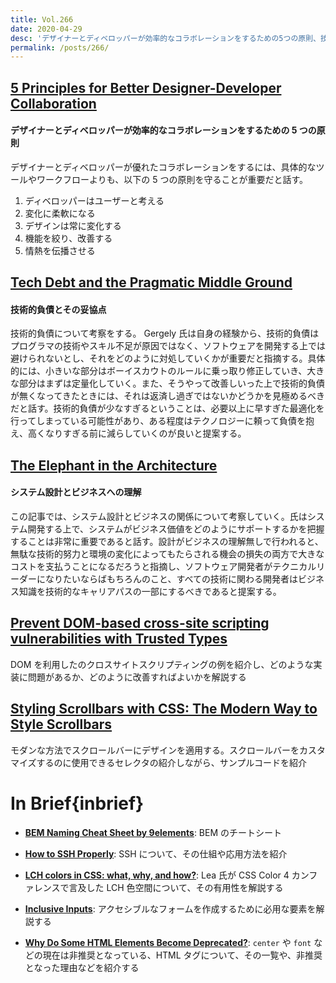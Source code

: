 ```yaml
---
title: Vol.266
date: 2020-04-29
desc: 'デザイナーとディベロッパーが効率的なコラボレーションをするための5つの原則、技術的負債とその妥協点、システム設計とビジネスへの理解'
permalink: /posts/266/
---
```


## [5 Principles for Better Designer-Developer Collaboration](https://xd.adobe.com/ideas/perspectives/leadership-insights/principles-designer-developer-collaboration/)

#### デザイナーとディベロッパーが効率的なコラボレーションをするための 5 つの原則

デザイナーとディベロッパーが優れたコラボレーションをするには、具体的なツールやワークフローよりも、以下の 5 つの原則を守ることが重要だと話す。

1. ディベロッパーはユーザーと考える
2. 変化に柔軟になる
3. デザインは常に変化する
4. 機能を絞り、改善する
5. 情熱を伝播させる

## [Tech Debt and the Pragmatic Middle Ground](https://blog.pragmaticengineer.com/tech-debt/)

#### 技術的負債とその妥協点

技術的負債について考察をする。 Gergely 氏は自身の経験から、技術的負債はプログラマの技術やスキル不足が原因ではなく、ソフトウェアを開発する上では避けられないとし、それをどのように対処していくかが重要だと指摘する。具体的には、小きいな部分はボーイスカウトのルールに乗っ取り修正していき、大きな部分はまずは定量化していく。また、そうやって改善しいった上で技術的負債が無くなってきたときには、それは返済し過ぎではないかどうかを見極めるべきだと話す。技術的負債が少なすぎるということは、必要以上に早すぎた最適化を行ってしまっている可能性があり、ある程度はテクノロジーに頼って負債を抱え、高くなりすぎる前に減らしていくのが良いと提案する。

## [The Elephant in the Architecture](https://martinfowler.com/articles/value-architectural-attribute.html)

#### システム設計とビジネスへの理解

この記事では、システム設計とビジネスの関係について考察していく。氏はシステム開発する上で、システムがビジネス価値をどのようにサポートするかを把握することは非常に重要であると話す。設計がビジネスの理解無しで行われると、無駄な技術的努力と環境の変化によってもたらされる機会の損失の両方で大きなコストを支払うことになるだろうと指摘し、ソフトウェア開発者がテクニカルリーダーになりたいならばもちろんのこと、すべての技術に関わる開発者はビジネス知識を技術的なキャリアパスの一部にするべきであると提案する。

## [Prevent DOM-based cross-site scripting vulnerabilities with Trusted Types](https://web.dev/trusted-types/)

DOM を利用したのクロスサイトスクリプティングの例を紹介し、どのような実装に問題があるか、どのように改善すればよいかを解説する

## [Styling Scrollbars with CSS: The Modern Way to Style Scrollbars](https://alligator.io/css/css-scrollbars/)

モダンな方法でスクロールバーにデザインを適用する。スクロールバーをカスタマイズするのに使用できるセレクタの紹介しながら、サンプルコードを紹介

# In Brief{inbrief}

- **[BEM Naming Cheat Sheet by 9elements](https://9elements.com/bem-cheat-sheet/)**: BEM のチートシート

- **[How to SSH Properly](https://gravitational.com/blog/how-to-ssh-properly/)**: SSH について、その仕組や応用方法を紹介

- **[LCH colors in CSS: what, why, and how?](https://lea.verou.me/2020/04/lch-colors-in-css-what-why-and-how/)**: Lea 氏が CSS Color 4 カンファレンスで言及した LCH 色空間について、その有用性を解説する

- **[Inclusive Inputs](https://www.ovl.design/text/inclusive-inputs/)**: アクセシブルなフォームを作成するために必用な要素を解説する

- **[Why Do Some HTML Elements Become Deprecated?](https://css-tricks.com/why-do-some-html-elements-become-deprecated/)**: `center` や `font` などの現在は非推奨となっている、HTML タグについて、その一覧や、非推奨となった理由などを紹介する

